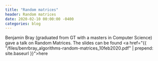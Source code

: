 ```yaml
---
title: "Random matrices"
header: Random matrices
date: 2020-02-10 00:00:00 -0400
categories: blog
---
```


Benjamin Bray (graduated from GT with a masters in Computer Science)
gave a talk on Random Matrices.
The slides can be found <a href="{{ "/files/benrbray_algorithms-random-matrices_10feb2020.pdf" | prepend: site.baseurl }}">here</a>
